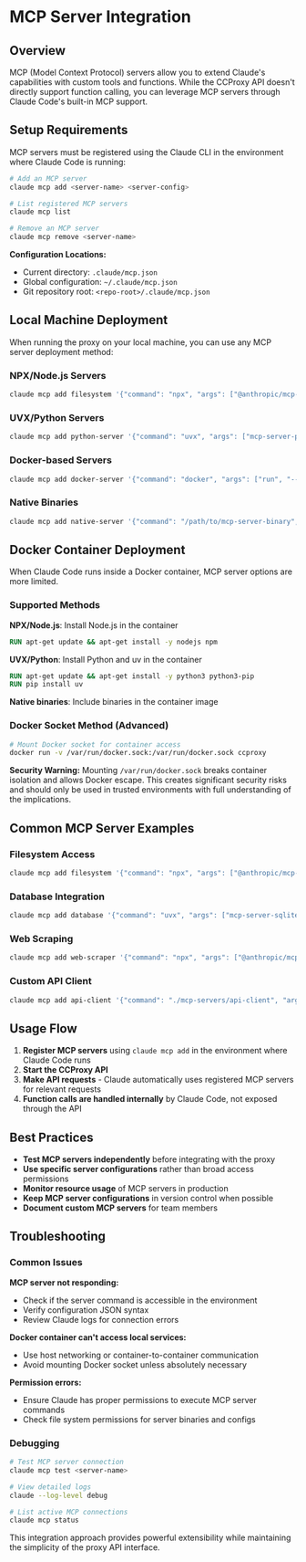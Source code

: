 # MCP Server Integration

## Overview

MCP (Model Context Protocol) servers allow you to extend Claude's capabilities with custom tools and functions. While the CCProxy API doesn't directly support function calling, you can leverage MCP servers through Claude Code's built-in MCP support.

## Setup Requirements

MCP servers must be registered using the Claude CLI in the environment where Claude Code is running:

```bash
# Add an MCP server
claude mcp add <server-name> <server-config>

# List registered MCP servers
claude mcp list

# Remove an MCP server
claude mcp remove <server-name>
```

**Configuration Locations:**
- Current directory: `.claude/mcp.json`
- Global configuration: `~/.claude/mcp.json`
- Git repository root: `<repo-root>/.claude/mcp.json`

## Local Machine Deployment

When running the proxy on your local machine, you can use any MCP server deployment method:

### NPX/Node.js Servers
```bash
claude mcp add filesystem '{"command": "npx", "args": ["@anthropic/mcp-server-filesystem", "/path/to/directory"]}'
```

### UVX/Python Servers
```bash
claude mcp add python-server '{"command": "uvx", "args": ["mcp-server-package", "--config", "config.json"]}'
```

### Docker-based Servers
```bash
claude mcp add docker-server '{"command": "docker", "args": ["run", "--rm", "-i", "your-mcp-server-image"]}'
```

### Native Binaries
```bash
claude mcp add native-server '{"command": "/path/to/mcp-server-binary", "args": ["--config", "config.json"]}'
```

## Docker Container Deployment

When Claude Code runs inside a Docker container, MCP server options are more limited.

### Supported Methods

**NPX/Node.js**: Install Node.js in the container
```dockerfile
RUN apt-get update && apt-get install -y nodejs npm
```

**UVX/Python**: Install Python and uv in the container
```dockerfile
RUN apt-get update && apt-get install -y python3 python3-pip
RUN pip install uv
```

**Native binaries**: Include binaries in the container image

### Docker Socket Method (Advanced)

```bash
# Mount Docker socket for container access
docker run -v /var/run/docker.sock:/var/run/docker.sock ccproxy
```

**Security Warning:** Mounting `/var/run/docker.sock` breaks container isolation and allows Docker escape. This creates significant security risks and should only be used in trusted environments with full understanding of the implications.

## Common MCP Server Examples

### Filesystem Access
```bash
claude mcp add filesystem '{"command": "npx", "args": ["@anthropic/mcp-server-filesystem", "/workspace"]}'
```

### Database Integration
```bash
claude mcp add database '{"command": "uvx", "args": ["mcp-server-sqlite", "--db-path", "/data/app.db"]}'
```

### Web Scraping
```bash
claude mcp add web-scraper '{"command": "npx", "args": ["@anthropic/mcp-server-puppeteer"]}'
```

### Custom API Client
```bash
claude mcp add api-client '{"command": "./mcp-servers/api-client", "args": ["--config", "api-config.json"]}'
```

## Usage Flow

1. **Register MCP servers** using `claude mcp add` in the environment where Claude Code runs
2. **Start the CCProxy API**
3. **Make API requests** - Claude automatically uses registered MCP servers for relevant requests
4. **Function calls are handled internally** by Claude Code, not exposed through the API

## Best Practices

- **Test MCP servers independently** before integrating with the proxy
- **Use specific server configurations** rather than broad access permissions
- **Monitor resource usage** of MCP servers in production
- **Keep MCP server configurations** in version control when possible
- **Document custom MCP servers** for team members

## Troubleshooting

### Common Issues

**MCP server not responding:**
- Check if the server command is accessible in the environment
- Verify configuration JSON syntax
- Review Claude logs for connection errors

**Docker container can't access local services:**
- Use host networking or container-to-container communication
- Avoid mounting Docker socket unless absolutely necessary

**Permission errors:**
- Ensure Claude has proper permissions to execute MCP server commands
- Check file system permissions for server binaries and configs

### Debugging

```bash
# Test MCP server connection
claude mcp test <server-name>

# View detailed logs
claude --log-level debug

# List active MCP connections
claude mcp status
```

This integration approach provides powerful extensibility while maintaining the simplicity of the proxy API interface.
